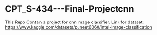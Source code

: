 # CPT_S-434---Final-Projectcnn
This Repo Contain a project for cnn image classifier.
Link for dataset: https://www.kaggle.com/datasets/puneet6060/intel-image-classification
